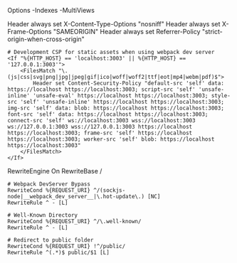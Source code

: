 Options -Indexes -MultiViews

<IfModule mod_headers.c>
    Header always set X-Content-Type-Options "nosniff"
    Header always set X-Frame-Options "SAMEORIGIN"
    Header always set Referrer-Policy "strict-origin-when-cross-origin"

    # Development CSP for static assets when using webpack dev server
    <If "%{HTTP_HOST} == 'localhost:3003' || %{HTTP_HOST} == '127.0.0.1:3003'">
        <FilesMatch "\.(js|css|svg|png|jpg|jpeg|gif|ico|woff|woff2|ttf|eot|mp4|webm|pdf)$">
            Header set Content-Security-Policy "default-src 'self' data: https://localhost https://localhost:3003; script-src 'self' 'unsafe-inline' 'unsafe-eval' https://localhost https://localhost:3003; style-src 'self' 'unsafe-inline' https://localhost https://localhost:3003; img-src 'self' data: blob: https://localhost https://localhost:3003; font-src 'self' data: https://localhost https://localhost:3003; connect-src 'self' ws://localhost:3003 wss://localhost:3003 ws://127.0.0.1:3003 wss://127.0.0.1:3003 https://localhost https://localhost:3003; frame-src 'self' https://localhost https://localhost:3003; worker-src 'self' blob: https://localhost https://localhost:3003"
        </FilesMatch>
    </If>

</IfModule>

<IfModule mod_rewrite.c>
    RewriteEngine On
    RewriteBase /

    # Webpack DevServer Bypass
    RewriteCond %{REQUEST_URI} ^/(sockjs-node|__webpack_dev_server__|\.hot-update\.) [NC]
    RewriteRule ^ - [L]

    # Well-Known Directory
    RewriteCond %{REQUEST_URI} ^/\.well-known/
    RewriteRule ^ - [L]

    # Redirect to public folder
    RewriteCond %{REQUEST_URI} !^/public/
    RewriteRule ^(.*)$ public/$1 [L]

</IfModule>
